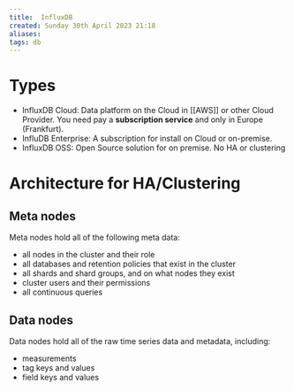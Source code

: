```yaml
---
title:  InfluxDB
created: Sunday 30th April 2023 21:18
aliases: 
tags: db
---
```

# Types

- InfluxDB Cloud: Data platform on the Cloud in [[AWS]] or other Cloud Provider. You need pay a **subscription service** and only in Europe (Frankfurt).
- InfluDB Enterprise: A subscription for install on Cloud or on-premise.
- InfluxDB OSS: Open Source solution for on premise. No HA or clustering
# Architecture for HA/Clustering

## **Meta nodes**

Meta nodes hold all of the following meta data:

- all nodes in the cluster and their role
- all databases and retention policies that exist in the cluster
- all shards and shard groups, and on what nodes they exist
- cluster users and their permissions
- all continuous queries

## **Data nodes**

Data nodes hold all of the raw time series data and metadata, including:

- measurements
- tag keys and values
- field keys and values